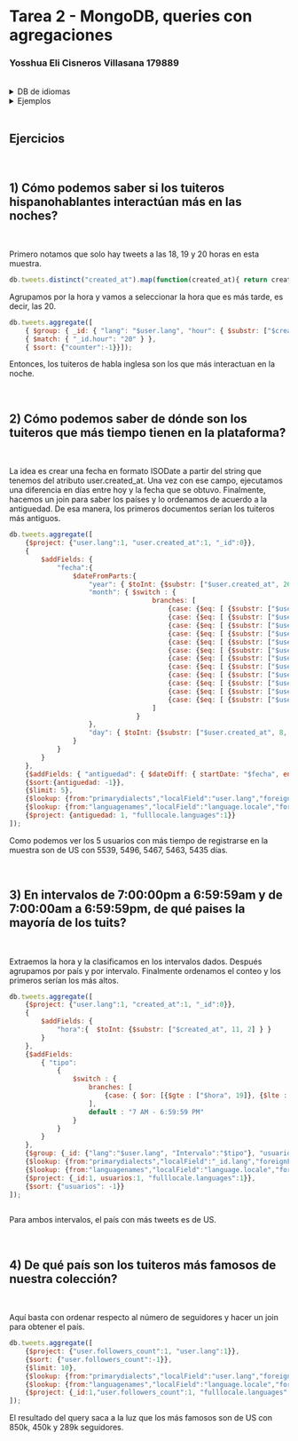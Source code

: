 # Tarea 2 - MongoDB, queries con agregaciones
### Yosshua Eli Cisneros Villasana 179889
<br/>
<details><summary>DB de idiomas</summary>
<p>

## Abreviaciones
```javascript
db.primarydialects.insertMany([
	{"lang":"af", "locale":"af-ZA"},
	{"lang":"ar", "locale":"ar"},
	{"lang":"bg", "locale":"bg-BG"},
	{"lang":"ca", "locale":"ca-AD"},
	{"lang":"cs", "locale":"cs-CZ"},
	{"lang":"cy", "locale":"cy-GB"},
	{"lang":"da", "locale":"da-DK"},
	{"lang":"de", "locale":"de-DE"},
	{"lang":"el", "locale":"el-GR"},
	{"lang":"en", "locale":"en-US"},
	{"lang":"es", "locale":"es-ES"},
	{"lang":"et", "locale":"et-EE"},
	{"lang":"eu", "locale":"eu"},
	{"lang":"fa", "locale":"fa-IR"},
	{"lang":"fi", "locale":"fi-FI"},
	{"lang":"fr", "locale":"fr-FR"},
	{"lang":"he", "locale":"he-IL"},
	{"lang":"hi", "locale":"hi-IN"},
	{"lang":"hr", "locale":"hr-HR"},
	{"lang":"hu", "locale":"hu-HU"},
	{"lang":"id", "locale":"id-ID"},
	{"lang":"is", "locale":"is-IS"},
	{"lang":"it", "locale":"it-IT"},
	{"lang":"ja", "locale":"ja-JP"},
	{"lang":"km", "locale":"km-KH"},
	{"lang":"ko", "locale":"ko-KR"},
	{"lang":"la", "locale":"la"},
	{"lang":"lt", "locale":"lt-LT"},
	{"lang":"lv", "locale":"lv-LV"},
	{"lang":"mn", "locale":"mn-MN"},
	{"lang":"nb", "locale":"nb-NO"},
	{"lang":"nl", "locale":"nl-NL"},
	{"lang":"nn", "locale":"nn-NO"},
	{"lang":"pl", "locale":"pl-PL"},
	{"lang":"pt", "locale":"pt-PT"},
	{"lang":"ro", "locale":"ro-RO"},
	{"lang":"ru", "locale":"ru-RU"},
	{"lang":"sk", "locale":"sk-SK"},
	{"lang":"sl", "locale":"sl-SI"},
	{"lang":"sr", "locale":"sr-RS"},
	{"lang":"sv", "locale":"sv-SE"},
	{"lang":"th", "locale":"th-TH"},
	{"lang":"tr", "locale":"tr-TR"},
	{"lang":"uk", "locale":"uk-UA"},
	{"lang":"vi", "locale":"vi-VN"},
	{"lang":"zh", "locale":"zh-CN"}
]);
```
## Abreviación con nombre
```javascript
db.languagenames.insertMany([{"locale":"af-ZA", "languages":[
            "Afrikaans",
            "Afrikaans"
]},
{"locale":"ar", "languages":[
            "العربية",
            "Arabic"
]},
{"locale":"bg-BG", "languages":[
            "Български",
            "Bulgarian"
]},
{"locale":"ca-AD", "languages":[
            "Català",
            "Catalan"
]},
{"locale":"cs-CZ", "languages":[
            "Čeština",
            "Czech"
]},
{"locale":"cy-GB", "languages":[
            "Cymraeg",
            "Welsh"
]},
{"locale":"da-DK", "languages":[
            "Dansk",
            "Danish"
]},
{"locale":"de-AT", "languages":[
            "Deutsch (Österreich)",
            "German (Austria)"
]},
{"locale":"de-CH", "languages":[
            "Deutsch (Schweiz)",
            "German (Switzerland)"
]},
{"locale":"de-DE", "languages":[
            "Deutsch (Deutschland)",
            "German (Germany)"
]},
{"locale":"el-GR", "languages":[
            "Ελληνικά",
            "Greek"
]},
{"locale":"en-GB", "languages":[
            "English (UK)",
            "English (UK)"
]},
{"locale":"en-US", "languages":[
            "English (US)",
            "English (US)"
]},
{"locale":"es-CL", "languages":[
            "Español (Chile)",
            "Spanish (Chile)"
]},
{"locale":"es-ES", "languages":[
            "Español (España)",
            "Spanish (Spain)"
]},
{"locale":"es-MX", "languages":[
            "Español (México)",
            "Spanish (Mexico)"
]},
{"locale":"et-EE", "languages":[
            "Eesti keel",
            "Estonian"
]},
{"locale":"eu", "languages":[
            "Euskara",
            "Basque"
]},
{"locale":"fa-IR", "languages":[
            "فارسی",
            "Persian"
]},
{"locale":"fi-FI", "languages":[
            "Suomi",
            "Finnish"
]},
{"locale":"fr-CA", "languages":[
            "Français (Canada)",
            "French (Canada)"
]},
{"locale":"fr-FR", "languages":[
            "Français (France)",
            "French (France)"
]},
{"locale":"he-IL", "languages":[
            "עברית",
            "Hebrew"
]},
{"locale":"hi-IN", "languages":[
            "हिंदी",
            "Hindi"
]},
{"locale":"hr-HR", "languages":[
            "Hrvatski",
            "Croatian"
]},
{"locale":"hu-HU", "languages":[
            "Magyar",
            "Hungarian"
]},
{"locale":"id-ID", "languages":[
            "Bahasa Indonesia",
            "Indonesian"    
]},
{"locale":"is-IS", "languages":[
            "Íslenska",
            "Icelandic"
]},
{"locale":"it-IT", "languages":[
            "Italiano",
            "Italian"
]},
{"locale":"ja-JP", "languages":[
            "日本語",
            "Japanese"
]},
{"locale":"km-KH", "languages":[
            "ភាសាខ្មែរ",
            "Khmer"
]},
{"locale":"ko-KR", "languages":[
            "한국어",
            "Korean"
]},
{"locale":"la", "languages":[
            "Latina",
            "Latin"
]},
{"locale":"lt-LT", "languages":[
            "Lietuvių kalba",
            "Lithuanian"
]},
{"locale":"lv-LV", "languages":[
            "Latviešu",
            "Latvian"
]},
{"locale":"mn-MN", "languages":[
            "Монгол",
            "Mongolian"
]},
{"locale":"nb-NO", "languages":[
            "Norsk bokmål",
            "Norwegian (Bokmål)"
]},
{"locale":"nl-NL", "languages":[
            "Nederlands",
            "Dutch"
]},
{"locale":"nn-NO", "languages":[
            "Norsk nynorsk",
            "Norwegian (Nynorsk)"
]},
{"locale":"pl-PL", "languages":[
            "Polski",
            "Polish"
]},
{"locale":"pt-BR", "languages":[
            "Português (Brasil)",
            "Portuguese (Brazil)"
]},
{"locale":"pt-PT", "languages":[
            "Português (Portugal)",
            "Portuguese (Portugal)"
]},
{"locale":"ro-RO", "languages":[
            "Română",
            "Romanian"
]},
{"locale":"ru-RU", "languages":[
            "Русский",
            "Russian"
]},
{"locale":"sk-SK", "languages":[
            "Slovenčina",
            "Slovak"
]},
{"locale":"sl-SI", "languages":[
            "Slovenščina",
            "Slovenian"
]},
{"locale":"sr-RS", "languages":[
            "Српски / Srpski",
            "Serbian"
]},
{"locale":"sv-SE", "languages":[
            "Svenska",
            "Swedish"
]},
{"locale":"th-TH", "languages":[
            "ไทย",
            "Thai"
]},
{"locale":"tr-TR", "languages":[
            "Türkçe",
            "Turkish"
]},
{"locale":"uk-UA", "languages":[
            "Українська",
            "Ukrainian"
]},
{"locale":"vi-VN", "languages":[
            "Tiếng Việt",
            "Vietnamese"
]},
{"locale":"zh-CN", "languages":[
            "中文 (中国大陆)",
            "Chinese (PRC)"
]},
{"locale":"zh-TW", "languages":[
            "中文 (台灣)",
            "Chinese (Taiwan)"
        ]}]);
```
</p>
</details>

<details><summary>Ejemplos</summary>
<p>
- Qué idiomas base son los que más tuitean con hashtags? Cuál con URLs? Y con @?

```javascript
// Con Hashtags
db.tweets.aggregate([
	{$lookup: {from:"primarydialects","localField":"user.lang","foreignField":"lang","as":"language"}},
	{$lookup: {from:"languagenames","localField":"language.locale","foreignField":"locale","as":"fulllocale"}},
	{$match:{"entities.hashtags":{$not:{$size:0}}}},
	{$group: {_id:"$fulllocale.languages", "conteo": {$count:{}}}}
])

// Con URLs
db.tweets.aggregate([
	{$lookup: {from:"primarydialects","localField":"user.lang","foreignField":"lang","as":"language"}},
	{$lookup: {from:"languagenames","localField":"language.locale","foreignField":"locale","as":"fulllocale"}},
	{$match:{"entities.urls":{$not:{$size:0}}}},
	{$group: {_id:"$fulllocale.languages", "conteo": {$count:{}}}}
])

// Con User Mentions
db.tweets.aggregate([
	{$match:{"entities.user_mentions":{$not:{$size:0}}}},
	{$group: {_id:"$user.lang", "conteo": {$count:{}}}},
	{$lookup: {from:"primarydialects","localField":"_id","foreignField":"lang","as":"language"}},
	{$lookup: {from:"languagenames","localField":"language.locale","foreignField":"locale","as":"fulllocale"}},
])
```
- Qué idioma base es el que más hashtags usa en sus tuits?

```javascript
db.tweets.aggregate([
	{$group: {_id:"$user.lang", "totalHashtags": {$sum:{$size:"$entities.hashtags"}}}},
	{$lookup: {from:"primarydialects","localField":"_id","foreignField":"lang","as":"language"}},
	{$lookup: {from:"languagenames","localField":"language.locale","foreignField":"locale","as":"fulllocale"}},
	{$project:{"language":0}},
	{$sort:{"totalHashtags":-1}}
])
```
</p>
</details>

<br/>

## Ejercicios
<br/>

## 1) Cómo podemos saber si los tuiteros hispanohablantes interactúan más en las noches?
<br/>

Primero notamos que solo hay tweets a las 18, 19 y 20 horas en esta muestra.

```javascript
db.tweets.distinct("created_at").map(function(created_at){ return created_at.substring(11, 13)}).filter((v,i,a) => a.indexOf(v) == i);
```
Agrupamos por la hora y vamos a seleccionar la hora que es más tarde, es decir, las 20.
```javascript
db.tweets.aggregate([ 
    { $group: { _id: { "lang": "$user.lang", "hour": { $substr: ["$created_at", 11, 2] } }, "counter": { $count: {} } } }, 
    { $match: { "_id.hour": "20" } }, 
    { $sort: {"counter":-1}}]);
```

Entonces, los tuiteros de habla inglesa son los que más interactuan en la noche.

<br/>

## 2) Cómo podemos saber de dónde son los tuiteros que más tiempo tienen en la plataforma?
<br/>


La idea es crear una fecha en formato ISODate a partir del string que tenemos del atributo user.created_at.
Una vez con ese campo, ejecutamos una diferencia en días entre hoy y la fecha que se obtuvo.
Finalmente, hacemos un join para saber los países y lo ordenamos de acuerdo a la antiguedad.
De esa manera, los primeros documentos serían los tuiteros más antiguos.

```javascript
db.tweets.aggregate([
    {$project: {"user.lang":1, "user.created_at":1, "_id":0}},
    {
        $addFields: {
            "fecha":{ 
                $dateFromParts:{
                    "year": { $toInt: {$substr: ["$user.created_at", 26, 4] }}, 
                    "month": { $switch : { 
                                    branches: [
                                        {case: {$eq: [ {$substr: ["$user.created_at", 4, 3]},  "Jan"]}, then: 1},
                                        {case: {$eq: [ {$substr: ["$user.created_at", 4, 3]},  "Feb"]}, then: 2},
                                        {case: {$eq: [ {$substr: ["$user.created_at", 4, 3]},  "Mar"]}, then: 3},
                                        {case: {$eq: [ {$substr: ["$user.created_at", 4, 3]},  "Apr"]}, then: 4},
                                        {case: {$eq: [ {$substr: ["$user.created_at", 4, 3]},  "May"]}, then: 5},
                                        {case: {$eq: [ {$substr: ["$user.created_at", 4, 3]},  "Jun"]}, then: 6},
                                        {case: {$eq: [ {$substr: ["$user.created_at", 4, 3]},  "Jul"]}, then: 7},
                                        {case: {$eq: [ {$substr: ["$user.created_at", 4, 3]},  "Aug"]}, then: 8},
                                        {case: {$eq: [ {$substr: ["$user.created_at", 4, 3]},  "Sep"]}, then: 9},
                                        {case: {$eq: [ {$substr: ["$user.created_at", 4, 3]},  "Oct"]}, then: 10},
                                        {case: {$eq: [ {$substr: ["$user.created_at", 4, 3]},  "Nov"]}, then: 11},
                                        {case: {$eq: [ {$substr: ["$user.created_at", 4, 3]},  "Dec"]}, then: 12}
                                    ]
                                }                                     
                    },
                    "day": { $toInt: {$substr: ["$user.created_at", 8, 2] }}
                }
            }
        }
    },
    {$addFields: { "antiguedad": { $dateDiff: { startDate: "$fecha", endDate: new ISODate(), unit: "day"} }}},
    {$sort:{antiguedad: -1}},
    {$limit: 5},
    {$lookup: {from:"primarydialects","localField":"user.lang","foreignField":"lang","as":"language"}},
	{$lookup: {from:"languagenames","localField":"language.locale","foreignField":"locale","as":"fulllocale"}},
    {$project: {antiguedad: 1, "fulllocale.languages":1}}    
]);
```
Como podemos ver los 5 usuarios con más tiempo de registrarse en la muestra son de US con 5539, 5496, 5467, 5463, 5435 días.


<br/>

## 3) En intervalos de 7:00:00pm a 6:59:59am y de 7:00:00am a 6:59:59pm, de qué paises la mayoría de los tuits?
<br/>


Extraemos la hora y la clasificamos en los intervalos dados.
Después agrupamos por país y por intervalo.
Finalmente ordenamos el conteo y los primeros serían los más altos.
```javascript
db.tweets.aggregate([
    {$project: {"user.lang":1, "created_at":1, "_id":0}},
    {
        $addFields: {
            "hora":{  $toInt: {$substr: ["$created_at", 11, 2] } }    
        }
    },
    {$addFields: 
        { "tipo":
            { 
                $switch : { 
                    branches: [
                        {case: { $or: [{$gte : ["$hora", 19]}, {$lte : ["$hora", 6]}] }, then: "7 PM - 6:59:59 AM"}                    
                    ],
                    default : "7 AM - 6:59:59 PM"
                }                                     
            }
        }
    },
    {$group: {_id: {"lang":"$user.lang", "Intervalo":"$tipo"}, "usuarios":{$count: {}}}},
    {$lookup: {from:"primarydialects","localField":"_id.lang","foreignField":"lang","as":"language"}},
	{$lookup: {from:"languagenames","localField":"language.locale","foreignField":"locale","as":"fulllocale"}},
    {$project: {_id:1, usuarios:1, "fulllocale.languages":1}},
    {$sort: {"usuarios": -1}}
]);
   
```

Para ambos intervalos, el país con más tweets es de US.


<br/>

## 4) De qué país son los tuiteros más famosos de nuestra colección?
<br/>

Aquí basta con ordenar respecto al número de seguidores y hacer un join para obtener el país.
```javascript
db.tweets.aggregate([         
    {$project: {"user.followers_count":1, "user.lang":1}}, 
    {$sort: {"user.followers_count":-1}},   
    {$limit: 10},
    {$lookup: {from:"primarydialects","localField":"user.lang","foreignField":"lang","as":"language"}},
	{$lookup: {from:"languagenames","localField":"language.locale","foreignField":"locale","as":"fulllocale"}},
    {$project: {_id:1,"user.followers_count":1, "fulllocale.languages":1}}
]);

```

El resultado del query saca a la luz que los más famosos son de US con 850k, 450k y 289k seguidores.

